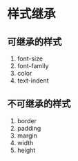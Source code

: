 <!-- imageRoot:css -->

# 样式继承

## 可继承的样式

1. font-size
2. font-family
3. color
4. text-indent

## 不可继承的样式

1. border
2. padding
3. margin
4. width
5. height
